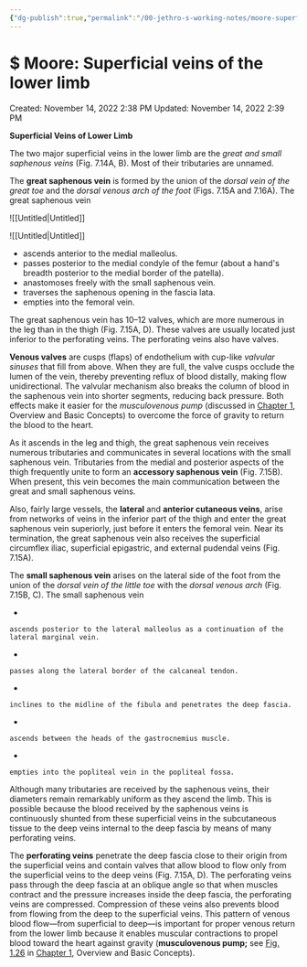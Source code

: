 ```yaml
---
{"dg-publish":true,"permalink":"/00-jethro-s-working-notes/moore-superficial-veins-of-the-lower-limb/","dgPassFrontmatter":true}
---
```



# $ Moore: Superficial veins of the lower limb

Created: November 14, 2022 2:38 PM
Updated: November 14, 2022 2:39 PM

****Superficial Veins of Lower Limb****

The two major superficial veins in the lower limb are the *great and small saphenous veins* (Fig. 7.14A, B). Most of their tributaries are unnamed.

The **great saphenous vein** is formed by the union of the *dorsal vein of the great toe* and the *dorsal venous arch of the foot* (Figs. 7.15A and 7.16A). The great saphenous vein

![[Untitled\|Untitled]]

![[Untitled\|Untitled]]

- ascends anterior to the medial malleolus.
- passes posterior to the medial condyle of the femur (about a hand's breadth posterior to the medial border of the patella).
- anastomoses freely with the small saphenous vein.
- traverses the saphenous opening in the fascia lata.
- empties into the femoral vein.

The great saphenous vein has 10–12 valves, which are more numerous in the leg than in the thigh (Fig. 7.15A, D). These valves are usually located just inferior to the perforating veins. The perforating veins also have valves.

**Venous valves** are cusps (flaps) of endothelium with cup-like *valvular sinuses* that fill from above. When they are full, the valve cusps occlude the lumen of the vein, thereby preventing reflux of blood distally, making flow unidirectional. The valvular mechanism also breaks the column of blood in the saphenous vein into shorter segments, reducing back pressure. Both effects make it easier for the *musculovenous pump* (discussed in [Chapter 1](https://meded-lwwhealthlibrary-com.eproxy.lib.hku.hk/content.aspx?legacySectionId=moore8-moore-8-moore-ch001), Overview and Basic Concepts) to overcome the force of gravity to return the blood to the heart.

As it ascends in the leg and thigh, the great saphenous vein receives numerous tributaries and communicates in several locations with the small saphenous vein. Tributaries from the medial and posterior aspects of the thigh frequently unite to form an **accessory saphenous vein** (Fig. 7.15B). When present, this vein becomes the main communication between the great and small saphenous veins.

Also, fairly large vessels, the **lateral** and **anterior cutaneous veins**, arise from networks of veins in the inferior part of the thigh and enter the great saphenous vein superiorly, just before it enters the femoral vein. Near its termination, the great saphenous vein also receives the superficial circumflex iliac, superficial epigastric, and external pudendal veins (Fig. 7.15A).

The **small saphenous vein** arises on the lateral side of the foot from the union of the *dorsal vein of the little toe* with the *dorsal venous arch* (Fig. 7.15B, C). The small saphenous vein

- 
    
    ascends posterior to the lateral malleolus as a continuation of the lateral marginal vein.
    
- 
    
    passes along the lateral border of the calcaneal tendon.
    
- 
    
    inclines to the midline of the fibula and penetrates the deep fascia.
    
- 
    
    ascends between the heads of the gastrocnemius muscle.
    
- 
    
    empties into the popliteal vein in the popliteal fossa.
    

Although many tributaries are received by the saphenous veins, their diameters remain remarkably uniform as they ascend the limb. This is possible because the blood received by the saphenous veins is continuously shunted from these superficial veins in the subcutaneous tissue to the deep veins internal to the deep fascia by means of many perforating veins.

The **perforating veins** penetrate the deep fascia close to their origin from the superficial veins and contain valves that allow blood to flow only from the superficial veins to the deep veins (Fig. 7.15A, D). The perforating veins pass through the deep fascia at an oblique angle so that when muscles contract and the pressure increases inside the deep fascia, the perforating veins are compressed. Compression of these veins also prevents blood from flowing from the deep to the superficial veins. This pattern of venous blood flow—from superficial to deep—is important for proper venous return from the lower limb because it enables muscular contractions to propel blood toward the heart against gravity (**musculovenous pump;** see [Fig. 1.26](https://meded-lwwhealthlibrary-com.eproxy.lib.hku.hk/content.aspx?legacySectionId=moore8-moore-8-moore-ch001-fig026) in [Chapter 1](https://meded-lwwhealthlibrary-com.eproxy.lib.hku.hk/content.aspx?legacySectionId=moore8-moore-8-moore-ch001), Overview and Basic Concepts).